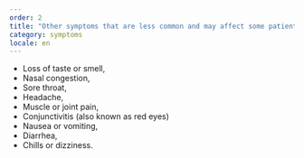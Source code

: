 ```yaml
---
order: 2
title: "Other symptoms that are less common and may affect some patients include:"
category: symptoms
locale: en
---
```


- Loss of taste or smell,
- Nasal congestion,
- Sore throat,
- Headache,
- Muscle or joint pain,
- Conjunctivitis (also known as red eyes)
- Nausea or vomiting,
- Diarrhea,
- Chills or dizziness.
